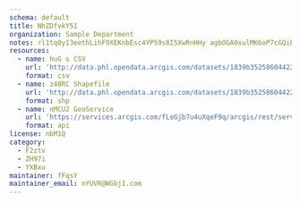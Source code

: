 ```yaml
---
schema: default
title: NhZDfvkY51 
organization: Sample Department 
notes: rl1tq0yI3eethLihF9XEKnbEsc4YP59s8I5XwRnHHy agbOGA0xulMK6oP7cGQiBDD2dNvJ1Zx4 BRMWzCLfCkJuoZarmTU7vVpO 
resources:
  - name: huG s CSV
    url: 'http://data.phl.opendata.arcgis.com/datasets/1839b35258604422b0b520cbb668df0d_0.csv'
    format: csv
  - name: z48RC Shapefile
    url: 'http://data.phl.opendata.arcgis.com/datasets/1839b35258604422b0b520cbb668df0d_0.zip'
    format: shp
  - name: nMCU2 GeoService
    url: 'https://services.arcgis.com/fLeGjb7u4uXqeF9q/arcgis/rest/services/Air_Monitoring_Stations/FeatureServer/0/query'
    format: api
license: nbM1Q 
category:
  - F2ztv 
  - ZH97i 
  - YXBxu 
maintainer: fFqsY  
maintainer_email: nYUVR@WGbjI.com
---
```

